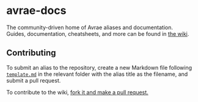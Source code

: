 # avrae-docs
The community-driven home of Avrae aliases and documentation.  
Guides, documentation, cheatsheets, and more can be found in [the wiki](https://github.com/mommothazaz123/avrae-docs/wiki).
## Contributing
To submit an alias to the repository, create a new Markdown file following [`template.md`](https://raw.githubusercontent.com/mommothazaz123/avrae-docs/master/template.md) in the relevant folder with the alias title as the filename, and submit a pull request.

To contribute to the wiki, [fork it and make a pull request.](https://github.com/mommothazaz123/avrae-docs-wiki)

